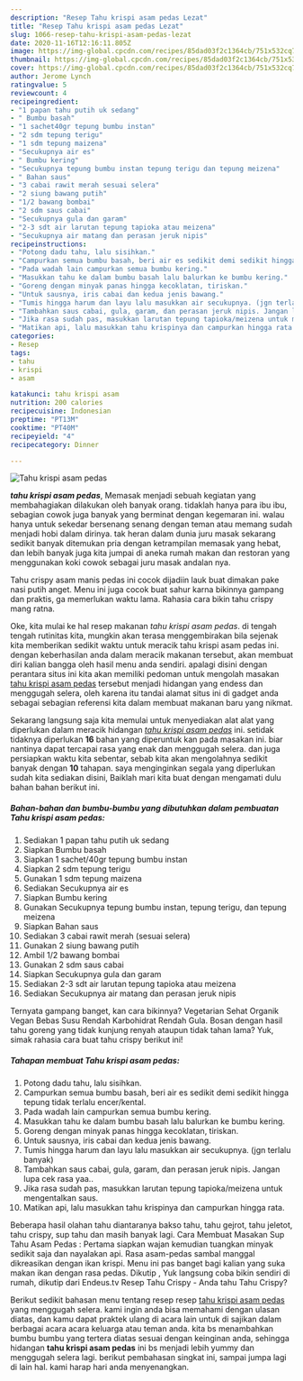 ```yaml
---
description: "Resep Tahu krispi asam pedas Lezat"
title: "Resep Tahu krispi asam pedas Lezat"
slug: 1066-resep-tahu-krispi-asam-pedas-lezat
date: 2020-11-16T12:16:11.805Z
image: https://img-global.cpcdn.com/recipes/85dad03f2c1364cb/751x532cq70/tahu-krispi-asam-pedas-foto-resep-utama.jpg
thumbnail: https://img-global.cpcdn.com/recipes/85dad03f2c1364cb/751x532cq70/tahu-krispi-asam-pedas-foto-resep-utama.jpg
cover: https://img-global.cpcdn.com/recipes/85dad03f2c1364cb/751x532cq70/tahu-krispi-asam-pedas-foto-resep-utama.jpg
author: Jerome Lynch
ratingvalue: 5
reviewcount: 4
recipeingredient:
- "1 papan tahu putih uk sedang"
- " Bumbu basah"
- "1 sachet40gr tepung bumbu instan"
- "2 sdm tepung terigu"
- "1 sdm tepung maizena"
- "Secukupnya air es"
- " Bumbu kering"
- "Secukupnya tepung bumbu instan tepung terigu dan tepung meizena"
- " Bahan saus"
- "3 cabai rawit merah sesuai selera"
- "2 siung bawang putih"
- "1/2 bawang bombai"
- "2 sdm saus cabai"
- "Secukupnya gula dan garam"
- "2-3 sdt air larutan tepung tapioka atau meizena"
- "Secukupnya air matang dan perasan jeruk nipis"
recipeinstructions:
- "Potong dadu tahu, lalu sisihkan."
- "Campurkan semua bumbu basah, beri air es sedikit demi sedikit hingga tepung tidak terlalu encer/kental."
- "Pada wadah lain campurkan semua bumbu kering."
- "Masukkan tahu ke dalam bumbu basah lalu balurkan ke bumbu kering."
- "Goreng dengan minyak panas hingga kecoklatan, tiriskan."
- "Untuk sausnya, iris cabai dan kedua jenis bawang."
- "Tumis hingga harum dan layu lalu masukkan air secukupnya. (jgn terlalu banyak)"
- "Tambahkan saus cabai, gula, garam, dan perasan jeruk nipis. Jangan lupa cek rasa yaa.."
- "Jika rasa sudah pas, masukkan larutan tepung tapioka/meizena untuk mengentalkan saus."
- "Matikan api, lalu masukkan tahu krispinya dan campurkan hingga rata."
categories:
- Resep
tags:
- tahu
- krispi
- asam

katakunci: tahu krispi asam 
nutrition: 200 calories
recipecuisine: Indonesian
preptime: "PT13M"
cooktime: "PT40M"
recipeyield: "4"
recipecategory: Dinner

---
```



![Tahu krispi asam pedas](https://img-global.cpcdn.com/recipes/85dad03f2c1364cb/751x532cq70/tahu-krispi-asam-pedas-foto-resep-utama.jpg)

<b><i>tahu krispi asam pedas</i></b>, Memasak menjadi sebuah kegiatan yang membahagiakan dilakukan oleh banyak orang. tidaklah hanya para ibu ibu, sebagian cowok juga banyak yang berminat dengan kegemaran ini. walau hanya untuk sekedar bersenang senang dengan teman atau memang sudah menjadi hobi dalam dirinya. tak heran dalam dunia juru masak sekarang sedikit banyak ditemukan pria dengan ketrampilan memasak yang hebat, dan lebih banyak juga kita jumpai di aneka rumah makan dan restoran yang menggunakan koki cowok sebagai juru masak andalan nya.

Tahu crispy asam manis pedas ini cocok dijadiin lauk buat dimakan pake nasi putih anget. Menu ini juga cocok buat sahur karna bikinnya gampang dan praktis, ga memerlukan waktu lama. Rahasia cara bikin tahu crispy mang ratna.

Oke, kita mulai ke hal resep makanan <i>tahu krispi asam pedas</i>. di tengah tengah rutinitas kita, mungkin akan terasa menggembirakan bila sejenak kita memberikan sedikit waktu untuk meracik tahu krispi asam pedas ini. dengan keberhasilan anda dalam meracik makanan tersebut, akan membuat diri kalian bangga oleh hasil menu anda sendiri. apalagi disini dengan perantara situs ini kita akan memiliki pedoman untuk mengolah masakan <u>tahu krispi asam pedas</u> tersebut menjadi hidangan yang endess dan menggugah selera, oleh karena itu tandai alamat situs ini di gadget anda sebagai sebagian referensi kita dalam membuat makanan baru yang nikmat.


Sekarang langsung saja kita memulai untuk menyediakan alat alat yang diperlukan dalam meracik hidangan <u><i>tahu krispi asam pedas</i></u> ini. setidak tidaknya diperlukan <b>16</b> bahan yang diperuntuk kan pada masakan ini. biar nantinya dapat tercapai rasa yang enak dan menggugah selera. dan juga persiapkan waktu kita sebentar, sebab kita akan mengolahnya sedikit banyak dengan <b>10</b> tahapan. saya menginginkan segala yang diperlukan sudah kita sediakan disini, Baiklah mari kita buat dengan mengamati dulu bahan bahan berikut ini.

<!--inarticleads1-->

##### Bahan-bahan dan bumbu-bumbu yang dibutuhkan dalam pembuatan Tahu krispi asam pedas:

1. Sediakan 1 papan tahu putih uk sedang
1. Siapkan  Bumbu basah
1. Siapkan 1 sachet/40gr tepung bumbu instan
1. Siapkan 2 sdm tepung terigu
1. Gunakan 1 sdm tepung maizena
1. Sediakan Secukupnya air es
1. Siapkan  Bumbu kering
1. Gunakan Secukupnya tepung bumbu instan, tepung terigu, dan tepung meizena
1. Siapkan  Bahan saus
1. Sediakan 3 cabai rawit merah (sesuai selera)
1. Gunakan 2 siung bawang putih
1. Ambil 1/2 bawang bombai
1. Gunakan 2 sdm saus cabai
1. Siapkan Secukupnya gula dan garam
1. Sediakan 2-3 sdt air larutan tepung tapioka atau meizena
1. Sediakan Secukupnya air matang dan perasan jeruk nipis


Ternyata gampang banget, kan cara bikinnya? Vegetarian Sehat Organik Vegan Bebas Susu Rendah Karbohidrat Rendah Gula. Bosan dengan hasil tahu goreng yang tidak kunjung renyah ataupun tidak tahan lama? Yuk, simak rahasia cara buat tahu crispy berikut ini! 

<!--inarticleads2-->

##### Tahapan membuat Tahu krispi asam pedas:

1. Potong dadu tahu, lalu sisihkan.
1. Campurkan semua bumbu basah, beri air es sedikit demi sedikit hingga tepung tidak terlalu encer/kental.
1. Pada wadah lain campurkan semua bumbu kering.
1. Masukkan tahu ke dalam bumbu basah lalu balurkan ke bumbu kering.
1. Goreng dengan minyak panas hingga kecoklatan, tiriskan.
1. Untuk sausnya, iris cabai dan kedua jenis bawang.
1. Tumis hingga harum dan layu lalu masukkan air secukupnya. (jgn terlalu banyak)
1. Tambahkan saus cabai, gula, garam, dan perasan jeruk nipis. Jangan lupa cek rasa yaa..
1. Jika rasa sudah pas, masukkan larutan tepung tapioka/meizena untuk mengentalkan saus.
1. Matikan api, lalu masukkan tahu krispinya dan campurkan hingga rata.


Beberapa hasil olahan tahu diantaranya bakso tahu, tahu gejrot, tahu jeletot, tahu crispy, sup tahu dan masih banyak lagi. Cara Membuat Masakan Sup Tahu Asam Pedas : Pertama siapkan wajan kemudian tuangkan minyak sedikit saja dan nayalakan api. Rasa asam-pedas sambal manggal dikreasikan dengan ikan krispi. Menu ini pas banget bagi kalian yang suka makan ikan dengan rasa pedas. Dikutip , Yuk langsung coba bikin sendiri di rumah, dikutip dari Endeus.tv  Resep Tahu Crispy - Anda tahu Tahu Crispy? 

Berikut sedikit bahasan menu tentang resep resep <u>tahu krispi asam pedas</u> yang menggugah selera. kami ingin anda bisa memahami dengan ulasan diatas, dan kamu dapat praktek ulang di acara lain untuk di sajikan dalam berbagai acara acara keluarga atau teman anda. kita bs menambahkan bumbu bumbu yang tertera diatas sesuai dengan keinginan anda, sehingga hidangan <b>tahu krispi asam pedas</b> ini bs menjadi lebih yummy dan menggugah selera lagi. berikut pembahasan singkat ini, sampai jumpa lagi di lain hal. kami harap hari anda menyenangkan.
